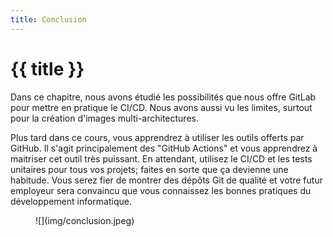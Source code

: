 ```yaml
---
title: Conclusion
---
```


# {{ title }}

Dans ce chapitre, nous avons étudié les possibilités que nous offre GitLab
pour mettre en pratique le CI/CD. Nous avons aussi vu les limites, surtout
pour la création d'images multi-architectures.

Plus tard dans ce cours, vous apprendrez à utiliser les outils offerts
par GitHub. Il s'agit principalement des "GitHub Actions" et vous
apprendrez à maitriser cet outil très puissant. En attendant, utilisez
le CI/CD et les tests unitaires pour tous vos projets; faites en sorte
que ça devienne une habitude. Vous serez fier de montrer des dépôts Git
de qualité et votre futur employeur sera convaincu que vous connaissez
les bonnes pratiques du développement informatique.

<figure markdown>
![](img/conclusion.jpeg)
</figure>